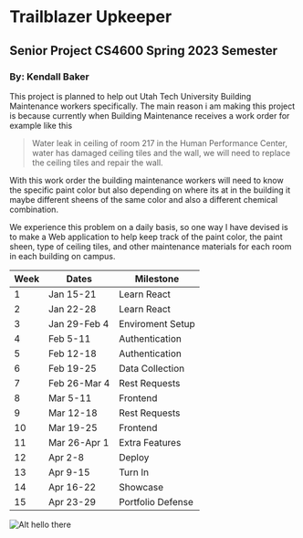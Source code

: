 # Trailblazer Upkeeper

## Senior Project CS4600 Spring 2023 Semester

### By: Kendall Baker

This project is planned to help out Utah Tech University Building Maintenance workers specifically. The main reason i am making this project is because currently when Building Maintenance receives a work order for example like this
> Water leak in ceiling of room 217 in the Human Performance Center, water has damaged ceiling tiles and the wall, we will need to replace the ceiling tiles and repair the wall.

With this work order the building maintenance workers will need to know the specific paint color but also depending on where its at in the building it maybe different sheens of the same color and also a different chemical combination.

We experience this problem on a daily basis, so one way I have devised is to make a Web application to help keep track of the paint color, the paint sheen, type of ceiling tiles, and other maintenance materials for each room in each building on campus.


|Week|Dates|Milestone|
|------|------|---|
|1|Jan 15-21 |Learn React |
|2|Jan 22-28|Learn React|
|3|Jan 29-Feb 4|Enviroment Setup |
|4|Feb 5-11|Authentication|
|5|Feb 12-18|Authentication|
|6|Feb 19-25|Data Collection|
|7|Feb 26-Mar 4|Rest Requests|
|8|Mar 5-11|Frontend|
|9|Mar 12-18|Rest Requests|
|10|Mar 19-25|Frontend|
|11|Mar 26-Apr 1|Extra Features|
|12|Apr 2-8|Deploy|
|13|Apr 9-15|Turn In|
|14|Apr 16-22|Showcase|
|15|Apr 23-29|Portfolio Defense|

![Alt hello there](/CS4600/Trailblazer-Upkeeper/UpKeeper/Buildings-page%201.png)